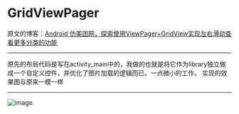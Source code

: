 # GridViewPager
原文的博客：[Android 仿美团网，探索使用ViewPager+GridView实现左右滑动查看更多分类的功能](http://blog.csdn.net/qq_20785431/article/details/52528404) 

---
原先的布局代码是写在activity_main中的，我做的也就是将它作为library独立做成一个自定义控件，并优化了图片加载的逻辑而已。一点微小的工作。
实现的效果图与原来一模一样

---
![image](https://github.com/hkq325800/GridViewPager/blob/master/20160913185125647.gif?raw=true)